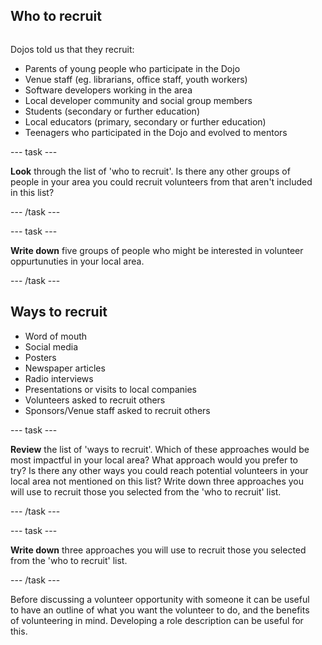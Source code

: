 ## Who to recruit

<div style="display: flex; flex-wrap: wrap">
<div style="flex-basis: 200px; flex-grow: 1; margin-right: 15px;">

Dojos told us that they recruit:
+ Parents of young people who participate in the Dojo
+ Venue staff (eg. librarians, office staff, youth workers)
+ Software developers working in the area
+ Local developer community and social group members
+ Students (secondary or further education)
+ Local educators (primary, secondary or further education)
+ Teenagers who participated in the Dojo and evolved to mentors
  
--- task ---

**Look** through the list of 'who to recruit'. Is there any other groups of people in your area you could recruit volunteers from that aren't included in this list?

--- /task ---
  
--- task ---

**Write down** five groups of people who might be interested in volunteer oppurtunuties in your local area. 


--- /task ---
  
## Ways to recruit
+ Word of mouth
+ Social media
+ Posters
+ Newspaper articles
+ Radio interviews
+ Presentations or visits to local companies
+ Volunteers asked to recruit others
+ Sponsors/Venue staff asked to recruit others

--- task ---

**Review** the list of 'ways to recruit'. Which of these approaches would be most impactful in your local area? What approach would you prefer to try? Is there any other ways you could reach potential volunteers in your local area not mentioned on this list? Write down three approaches you will use to recruit those you selected from the 'who to recruit' list.

--- /task ---
  
--- task ---

**Write down** three approaches you will use to recruit those you selected from the 'who to recruit' list.

--- /task ---
  
Before discussing a volunteer opportunity with someone it can be useful to have an outline of what you want the volunteer to do, and the benefits of volunteering in mind. Developing a role description can be useful for this.


</div>
